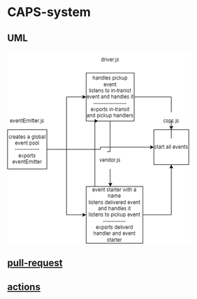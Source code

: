 # CAPS-system

## UML
![UML](./assets/class11.png)

## [pull-request](https://github.com/Mhsalameh/CAPS-system/pull/1)

## [actions](https://github.com/Mhsalameh/CAPS-system/actions)
